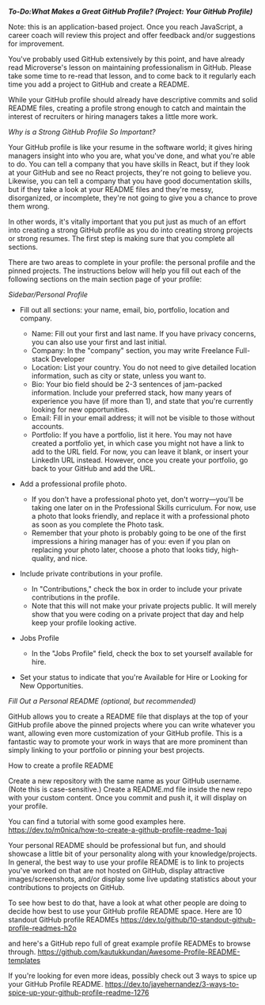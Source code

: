 


***To-Do:What Makes a Great GitHub Profile? (Project: Your GitHub Profile)***

Note: this is an application-based project. Once you reach JavaScript, a career coach will review this project and offer feedback and/or suggestions for improvement.

You've probably used GitHub extensively by this point, and have already read Microverse's lesson on maintaining professionalism in GitHub. Please take some time to re-read that lesson, and to come back to it regularly each time you add a project to GitHub and create a README.

While your GitHub profile should already have descriptive commits and solid README files, creating a profile strong enough to catch and maintain the interest of recruiters or hiring managers takes a little more work.

*Why is a Strong GitHub Profile So Important?*

Your GitHub profile is like your resume in the software world; it gives hiring managers insight into who you are, what you've done, and what you're able to do. You can tell a company that you have skills in React, but if they look at your GitHub and see no React projects, they're not going to believe you. Likewise, you can tell a company that you have good documentation skills,  but if they take a look at your README files and they're messy, disorganized, or incomplete, they're not going to give you a chance to prove them wrong.

In other words, it's vitally important that you put just as much of an effort into creating a strong GitHub profile as you do into creating strong projects or strong resumes. The first step is making sure that you complete all sections. 

There are two areas to complete in your profile: the personal profile and the pinned projects. The instructions below will help you fill out each of the following sections on the main section page of your profile:


*Sidebar/Personal Profile*

* Fill out all sections: your name, email, bio, portfolio, location and company. 
  - Name: Fill out your first and last name. If you have privacy concerns, you can also use your first and last initial.
  - Company: In the "company" section, you may write Freelance Full-stack Developer
  - Location: List your country. You do not need to give detailed location information, such as city or state, unless you want to.
  - Bio: Your bio field should be 2-3 sentences of jam-packed information. Include your preferred stack, how many years of experience you have (if more than 1), and state that you're currently looking for new opportunities.
  - Email: Fill in your email address; it will not be visible to those without accounts.
  - Portfolio: If you have a portfolio, list it here. You may not have created a portfolio yet, in which case you might not have a link to add to the URL field. For now, you can leave it blank, or insert your LinkedIn URL instead. However, once you create your portfolio, go back to your GitHub and add the URL.

* Add a professional profile photo.
  - If you don't have a professional photo yet, don't worry—you'll be taking one later on in the Professional Skills curriculum. For now, use a photo that looks friendly, and replace it with a professional photo as soon as you complete the Photo task.
  - Remember that your photo is probably going to be one of the first impressions a hiring manager has of you: even if you plan on replacing your photo later, choose a photo that looks tidy, high-quality, and nice.

* Include private contributions in your profile.
  - In "Contributions," check the box in order to include your private contributions in the profile.
  - Note that this will not make your private projects public. It will merely show that you were coding on a private project that day and help keep your profile looking active.


* Jobs Profile
  - In the "Jobs Profile" field, check the box to set yourself available for hire.

* Set your status to indicate that you're Available for Hire or Looking for New Opportunities.


*Fill Out a Personal README (optional, but recommended)*

GitHub allows you to create a README file that displays at the top of your GitHub profile above the pinned projects where you can write whatever you want, allowing even more customization of your GitHub profile. This is a fantastic way to promote your work in ways that are more prominent than simply linking to your portfolio or pinning your best projects.

How to create a profile README

Create a new repository with the same name as your GitHub username. (Note this is case-sensitive.)
Create a README.md file inside the new repo with your custom content.
Once you commit and push it, it will display on your profile.

You can find a tutorial with some good examples here. 
https://dev.to/m0nica/how-to-create-a-github-profile-readme-1paj


Your personal README should be professional but fun, and should showcase a little bit of your personality along with your knowledge/projects. In general, the best way to use your profile README is to link to projects you've worked on that are not hosted on GitHub, display attractive images/screenshots, and/or display some live updating statistics about your contributions to projects on GitHub.

To see how best to do that, have a look at what other people are doing to decide how best to use your GitHub profile README space. Here are 10 standout GitHub profile READMEs 
https://dev.to/github/10-standout-github-profile-readmes-h2o

and here's a GitHub repo full of great example profile READMEs to browse through.
https://github.com/kautukkundan/Awesome-Profile-README-templates


If you're looking for even more ideas, possibly check out 3 ways to spice up your GitHub Profile README.
https://dev.to/jayehernandez/3-ways-to-spice-up-your-github-profile-readme-1276




